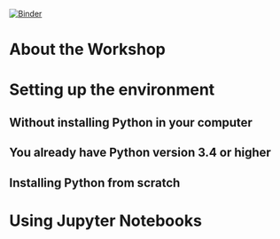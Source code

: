 [![Binder](https://mybinder.org/badge_logo.svg)](https://mybinder.org/v2/gh/dalonsoa/SRUK_Research_Computing_Workshop/master)

# About the Workshop

# Setting up the environment


## Without installing Python in your computer


## You already have Python version 3.4 or higher


## Installing Python from scratch


# Using Jupyter Notebooks